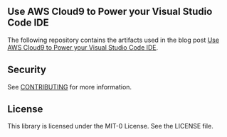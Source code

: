 ## Use AWS Cloud9 to Power your Visual Studio Code IDE

The following repository contains the artifacts used in the blog post [Use AWS Cloud9 to Power your Visual Studio Code IDE](https://aws.amazon.com/blogs/architecture/field-notes-use-aws-cloud9-to-power-your-visual-studio-code-ide/).

## Security

See [CONTRIBUTING](CONTRIBUTING.md#security-issue-notifications) for more information.

## License

This library is licensed under the MIT-0 License. See the LICENSE file.

